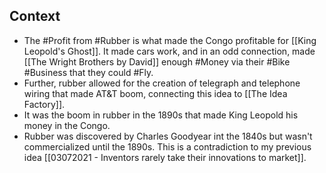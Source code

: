 ## Context
- The #Profit from #Rubber is what made the Congo profitable for [[King Leopold's Ghost]]. It made cars work, and in an odd connection, made [[The Wright Brothers by David]] enough #Money via their #Bike #Business that they could #Fly. 
- Further, rubber allowed for the creation of telegraph and telephone wiring that made AT&T boom, connecting this idea to [[The Idea Factory]]. 
- It was the boom in rubber in the 1890s that made King Leopold his money in the Congo. 
- Rubber was discovered by Charles Goodyear int the 1840s but wasn't commercialized until the 1890s. This is a contradiction to my previous idea [[03072021 - Inventors rarely take their innovations to market]]. 